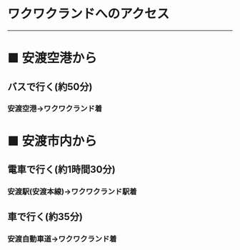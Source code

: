 # ワクワクランドへのアクセス
***
# ■ 安渡空港から
## バスで行く(約50分)
### 安渡空港→ワクワクランド着　　

# ■ 安渡市内から
## 電車で行く(約1時間30分)
### 安渡駅(安渡本線)→ワクワクランド駅着
## 車で行く(約35分)
### 安渡自動車道→ワクワクランド着
